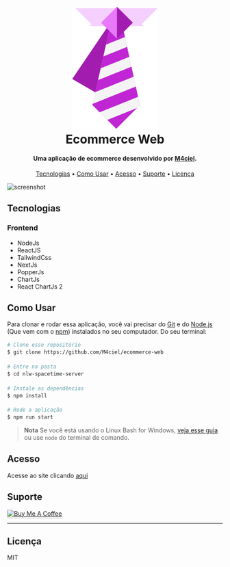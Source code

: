 
<h1 align="center">
  <br>
  <a href=""><img src="./src/assets/logo.svg" alt="EcommercePortifolio" width="200"></a>
  <br>
  Ecommerce Web
  <br>
</h1>

<h4 align="center">Uma aplicação de ecommerce desenvolvido por <a href="https://github.com/M4ciel" target="_blank">M4ciel</a>.</h4>

<p align="center">
  <!-- <a href="https://badge.fury.io/js/electron-markdownify">
    <img src="https://badge.fury.io/js/electron-markdownify.svg"
         alt="Gitter">
  </a>
  <a href="https://gitter.im/amitmerchant1990/electron-markdownify"><img src="https://badges.gitter.im/amitmerchant1990/electron-markdownify.svg"></a>
  <a href="https://saythanks.io/to/bullredeyes@gmail.com">
      <img src="https://img.shields.io/badge/SayThanks.io-%E2%98%BC-1EAEDB.svg">
  </a>
  <a href="https://www.paypal.me/AmitMerchant">
    <img src="https://img.shields.io/badge/$-donate-ff69b4.svg?maxAge=2592000&amp;style=flat">
  </a> -->
</p>

<p align="center">
  <a href="#tecnologias">Tecnologias</a> •
  <a href="#como-usar">Como Usar</a> •
  <a href="#acesso">Acesso</a> •
  <a href="#suporte">Suporte</a> •
  <a href="#licença">Licença</a>
</p>

![screenshot]()

## Tecnologias

### Frontend

* NodeJs
* ReactJS
* TailwindCss
* NextJs
* PopperJs
* ChartJs
* React ChartJs 2

## Como Usar

Para clonar e rodar essa aplicação, você vai precisar do [Git](https://git-scm.com) e do [Node.js](https://nodejs.org/en/download/) (Que vem com o [npm](http://npmjs.com)) instalados no seu computador. Do seu terminal:

```bash
# Clone esse repositório
$ git clone https://github.com/M4ciel/ecommerce-web

# Entre na pasta
$ cd nlw-spacetime-server

# Instale as dependências
$ npm install

# Rode a aplicação
$ npm run start
```

> **Nota**
> Se você está usando o Linux Bash for Windows, [veja esse guia](https://www.howtogeek.com/261575/how-to-run-graphical-linux-desktop-applications-from-windows-10s-bash-shell/) ou use `node` do terminal de comando.


## Acesso

Acesse ao site clicando [aqui]()

## Suporte

<a href="https://bmc.link/caiomaciel" target="_blank"><img src="https://www.buymeacoffee.com/assets/img/custom_images/purple_img.png" alt="Buy Me A Coffee" style="height: 41px !important;width: 174px !important;box-shadow: 0px 3px 2px 0px rgba(190, 190, 190, 0.5) !important;-webkit-box-shadow: 0px 3px 2px 0px rgba(190, 190, 190, 0.5) !important;" ></a>

---

## Licença

MIT